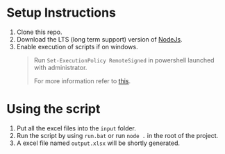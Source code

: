# Setup Instructions

1. Clone this repo.
2. Download the LTS (long term support) version of [NodeJs](https://nodejs.org/en/).
3. Enable execution of scripts if on windows.
   >Run `Set-ExecutionPolicy RemoteSigned` in powershell launched with administrator.
   >
   >For more information refer to [this](https://www.itechtics.com/enable-script-execution-powershell/).

# Using the script

1. Put all the excel files into the `input` folder.
2. Run the script by using `run.bat` or run `node .` in the root of the project.
3. A excel file named `output.xlsx` will be shortly generated.
